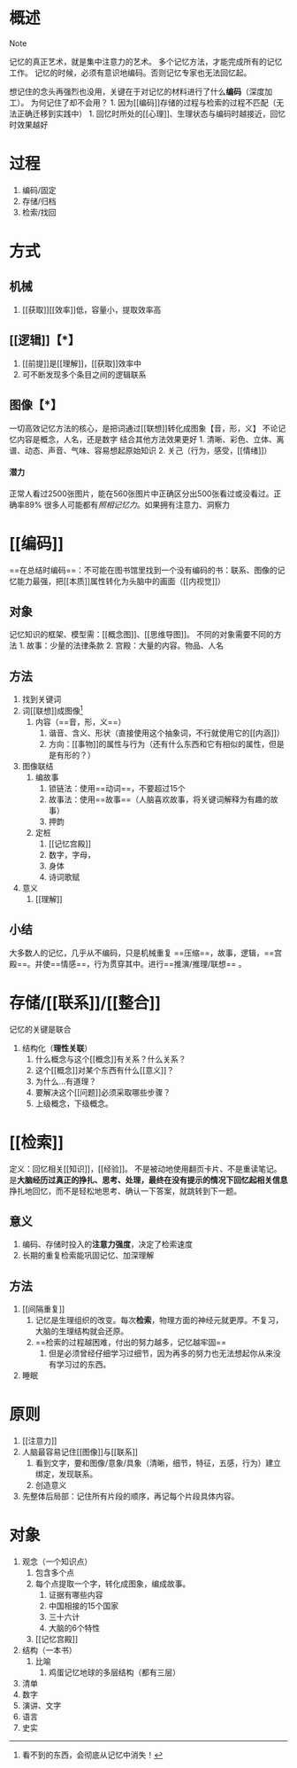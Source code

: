 # 概述
> [!note]
> 记忆的真正艺术，就是集中注意力的艺术。
> 多个记忆方法，才能完成所有的记忆工作。
> 记忆的时候，必须有意识地编码。否则记忆专家也无法回忆起。

想记住的念头再强烈也没用，关键在于对记忆的材料进行了什么**编码**（深度加工）。
为何记住了却不会用？
	1. 因为[[编码]]存储的过程与检索的过程不匹配（无法正确迁移到实践中）
		1. 回忆时所处的[[心理]]、生理状态与编码时越接近，回忆时效果越好
# 过程
1. 编码/固定
2. 存储/归档
3. 检索/找回
# 方式
## 机械
1. [[获取]][[效率]]低，容量小，提取效率高
## [[逻辑]]【\*】 
1. [[前提]]是[[理解]]，[[获取]]效率中
2. 可不断发现多个条目之间的逻辑联系
## 图像【\*】
一切高效记忆方法的核心，是把词通过[[联想]]转化成图象【音，形，义】
	不论记忆内容是概念，人名，还是数字
结合其他方法效果更好
	1. 清晰、彩色、立体、离谱、动态、声音、气味、容易想起原始知识
	2. 关己（行为，感受，[[情绪]]）
#### 潜力
正常人看过2500张图片，能在560张图片中正确区分出500张看过或没看过。正确率89%
很多人可能都有*照相记忆力*。如果拥有注意力、洞察力
# [[编码]] 
==在总结时编码==：不可能在图书馆里找到一个没有编码的书：联系、图像的记忆能力最强，把[[本质]]属性转化为头脑中的画面（[[内视觉]]）
## 对象
记忆知识的框架、模型需：[[概念图]]、[[思维导图]]。
不同的对象需要不同的方法
	1. 故事：少量的法律条款
	2. 宫殿：大量的内容。物品、人名
## 方法
1. 找到关键词
2. 词[[联想]]成图像[^2] 
	1. 内容（==音，形，义==）
		1. 谐音、含义、形状（直接使用这个抽象词，不行就使用它的[[内涵]]）
		2. 方向：[[事物]]的属性与行为（还有什么东西和它有相似的属性，但是是有形的？）
3. 图像联结
	1. 编故事
		1. 锁链法：使用==动词==，不要超过15个
		2. 故事法：使用==故事==（人脑喜欢故事，将关键词解释为有趣的故事）
		3. 押韵
	2. 定桩
		1. [[记忆宫殿]] 
		2. 数字，字母，
		3. 身体
		4. 诗词歌赋
4. 意义
	1. [[理解]] 
## 小结
大多数人的记忆，几乎从不编码，只是机械重复
==压缩==，故事，逻辑，==宫殿==。并使==情感==，行为贯穿其中。进行==推演/推理/联想== 。
# 存储/[[联系]]/[[整合]] 
记忆的关键是联合
1.  结构化（**理性关联**）
	1. 什么概念与这个[[概念]]有关系？什么关系？
	2. 这个[[概念]]对某个东西有什么[[意义]]？
	3. 为什么...有道理？
	4. 要解决这个[[问题]]必须采取哪些步骤？
	5. 上级概念，下级概念。
# [[检索]] 
定义：回忆相关[[知识]]，[[经验]]。
不是被动地使用翻页卡片、不是重读笔记。是**大脑经历过真正的挣扎、思考、处理，最终在没有提示的情况下回忆起相关信息** 
	挣扎地回忆，而不是轻松地思考、确认一下答案，就跳转到下一题。
## 意义
1. 编码、存储时投入的**注意力强度**，决定了检索速度
2. 长期的重复检索能巩固记忆、加深理解
## 方法
1. [[间隔重复]] 
	1. 记忆是生理组织的改变。每次**检索**，物理方面的神经元就更厚。不复习，大脑的生理结构就会还原。
	2. ==检索的过程越困难，付出的努力越多，记忆越牢固== 
		1. 但是必须曾经仔细学习过细节，因为再多的努力也无法想起你从来没有学习过的东西。
2. 睡眠

# 原则
1. [[注意力]] 
2. 人脑最容易记住[[图像]]与[[联系]] 
	1. 看到文字，要和图像/意象/具象（清晰，细节，特征，五感，行为）建立绑定，发现联系。
	2. 创造意义
3. 先整体后局部：记住所有片段的顺序，再记每个片段具体内容。
# 对象
1. 观念（一个知识点）
	1. 包含多个点
	2. 每个点提取一个字，转化成图象，编成故事。
		1. 证据有哪些内容
		2. 中国相接的15个国家
		3. 三十六计
		4. 大脑的6个特性
	3. [[记忆宫殿]] 
2. 结构（一本书）
	1. 比喻
		1. 鸡蛋记忆地球的多层结构（都有三层）
3. 清单
4. 数字
5. 演讲、文字
6. 语言
7. 史实


[^1]: 一直在努力的效率其实很低，高频率的努力才高效。
[^2]: 看不到的东西，会彻底从记忆中消失！